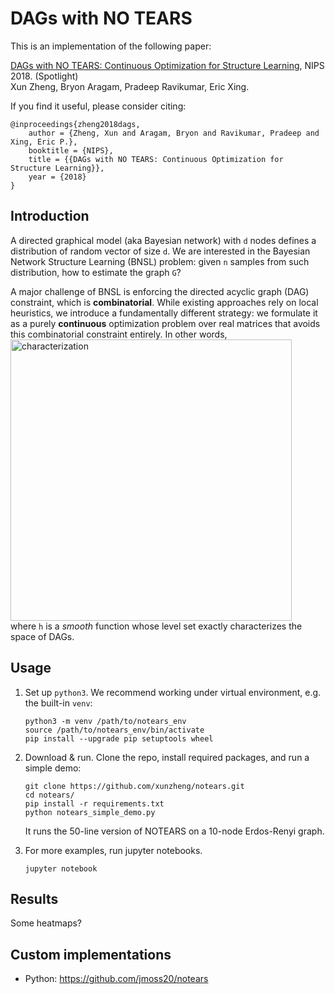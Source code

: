 # DAGs with NO TEARS

This is an implementation of the following paper:

[DAGs with NO TEARS: Continuous Optimization for 
Structure Learning](https://arxiv.org/abs/1803.01422), NIPS 2018. (Spotlight) 
\
Xun Zheng, Bryon Aragam, Pradeep Ravikumar, Eric Xing.

If you find it useful, please consider citing:
```
@inproceedings{zheng2018dags,
    author = {Zheng, Xun and Aragam, Bryon and Ravikumar, Pradeep and Xing, Eric P.},
    booktitle = {NIPS},
    title = {{DAGs with NO TEARS: Continuous Optimization for Structure Learning}},
    year = {2018}
}
```


## Introduction

A directed graphical model (aka Bayesian network) with `d` nodes defines a 
distribution of random vector of size `d`. 
We are interested in the Bayesian Network Structure Learning (BNSL) problem: 
given `n` samples from such distribution, how to estimate the graph `G`? 

A major challenge of BNSL is enforcing the directed acyclic graph (DAG) 
constraint, which is **combinatorial**.
While existing approaches rely on local heuristics,
we introduce a fundamentally different strategy: we formulate it as a purely 
**continuous** optimization problem over real matrices that avoids this 
combinatorial constraint entirely. 
In other words, 
<img width="450" alt="characterization" src="https://user-images.githubusercontent.com/1810194/47379174-2eb1af00-d6c8-11e8-8dae-4626690127b9.png"/>
\
where `h` is a *smooth* function whose level set exactly characterizes the space of DAGs.


## Usage

1. Set up `python3`. We recommend working under virtual environment, e.g. the built-in `venv`: 
    ```
    python3 -m venv /path/to/notears_env
    source /path/to/notears_env/bin/activate
    pip install --upgrade pip setuptools wheel
    ```

2. Download & run. Clone the repo, install required packages, and run a simple demo:
    ```
    git clone https://github.com/xunzheng/notears.git
    cd notears/
    pip install -r requirements.txt
    python notears_simple_demo.py
    ```
    It runs the 50-line version of NOTEARS on a 10-node Erdos-Renyi graph. 

3. For more examples, run jupyter notebooks. 
    ```
    jupyter notebook 
    ```


## Results

Some heatmaps?


## Custom implementations  

- Python: https://github.com/jmoss20/notears
